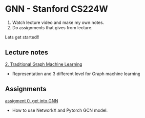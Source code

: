 # GNN - Stanford CS224W



1. Watch lecture video and make my own notes.
2. Do assignments that gives from lecture.

Lets get started!!



## Lecture notes

[2. Traditional Graph Machine Learning](https://github.com/Cho-Jh98/GNN_StanfordCS224W/blob/master/lecture_note/2.Traditional%20Graph%20Machine%20learning%20Tasks.md)

* Representation and 3 different level for Graph machine learning



## Assignments
[assigment 0. get into GNN](https://github.com/Cho-Jh98/GNN_StanfordCS224W/blob/master/Assignment/CS224W_Colab_0.ipynb)

* How to use NetworkX and Pytorch GCN model.
